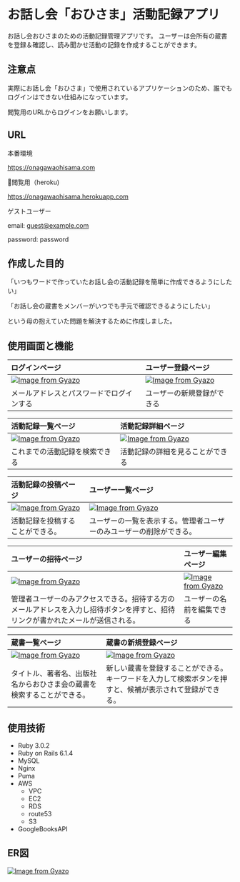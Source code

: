 # お話し会「おひさま」活動記録アプリ
お話し会おひさまのための活動記録管理アプリです。
ユーザーは会所有の蔵書を登録＆確認し、読み聞かせ活動の記録を作成することができます。

## 注意点
実際にお話し会「おひさま」で使用されているアプリケーションのため、誰でもログインはできない仕組みになっています。
  
閲覧用のURLからログインをお願いします。

## URL
本番環境
  
https://onagawaohisama.com

閲覧用（heroku)
  
https://onagawaohisama.herokuapp.com

ゲストユーザー
  
email: guest@example.com
  
password: password

## 作成した目的
「いつもワードで作っていたお話し会の活動記録を簡単に作成できるようにしたい」

「お話し会の蔵書をメンバーがいつでも手元で確認できるようにしたい」

という母の抱えていた問題を解決するために作成しました。  

## 使用画面と機能
| ログインページ | ユーザー登録ページ |
| :--- | :--- |
| [![Image from Gyazo](https://i.gyazo.com/cd3dbd9ad93a4b53230105109a2d15ed.png)](https://gyazo.com/cd3dbd9ad93a4b53230105109a2d15ed) | [![Image from Gyazo](https://i.gyazo.com/281a204374054eccdceb39551c7076a9.png)](https://gyazo.com/281a204374054eccdceb39551c7076a9) |
| メールアドレスとパスワードでログインする | ユーザーの新規登録ができる |

| 活動記録一覧ページ | 活動記録詳細ページ |
| :--- | :--- |
| [![Image from Gyazo](https://i.gyazo.com/4865d4c9d318fab1ab72ca56cc631950.png)](https://gyazo.com/4865d4c9d318fab1ab72ca56cc631950) | [![Image from Gyazo](https://i.gyazo.com/11ad1084751ce4c45056174926f06366.png)](https://gyazo.com/11ad1084751ce4c45056174926f06366) |
| これまでの活動記録を検索できる | 活動記録の詳細を見ることができる |
  
| 活動記録の投稿ページ | ユーザー一覧ページ |
| :--- | :--- |
| [![Image from Gyazo](https://i.gyazo.com/1956782160ccce315f5795c8d876792d.png)](https://gyazo.com/1956782160ccce315f5795c8d876792d) | [![Image from Gyazo](https://i.gyazo.com/8f560205687689d44d5d21bfd2d44d85.png)](https://gyazo.com/8f560205687689d44d5d21bfd2d44d85) |
| 活動記録を投稿することができる。 | ユーザーの一覧を表示する。管理者ユーザーのみユーザーの削除ができる。 |
  
| ユーザーの招待ページ | ユーザー編集ページ |
| :--- | :--- |
| [![Image from Gyazo](https://i.gyazo.com/60cc7a5913e7574e520239238088086e.png)](https://gyazo.com/60cc7a5913e7574e520239238088086e) | [![Image from Gyazo](https://i.gyazo.com/7aeb8cdc6baa0344fd9242f47badcefc.png)](https://gyazo.com/7aeb8cdc6baa0344fd9242f47badcefc) |
| 管理者ユーザーのみアクセスできる。招待する方のメールアドレスを入力し招待ボタンを押すと、招待リンクが書かれたメールが送信される。 | ユーザーの名前を編集できる |
  
| 蔵書一覧ページ | 蔵書の新規登録ページ |
| :--- | :--- |
| [![Image from Gyazo](https://i.gyazo.com/85dc532da8e2bea34ecd0a38cf7a458c.png)](https://gyazo.com/85dc532da8e2bea34ecd0a38cf7a458c) | [![Image from Gyazo](https://i.gyazo.com/0b00e2862ebb2517840effdcd9792f6e.png)](https://gyazo.com/0b00e2862ebb2517840effdcd9792f6e) |
| タイトル、著者名、出版社名からおひさま会の蔵書を検索することができる。 | 新しい蔵書を登録することができる。キーワードを入力して検索ボタンを押すと、候補が表示されて登録ができる。|

## 使用技術 

* Ruby 3.0.2
* Ruby on Rails 6.1.4
* MySQL
* Nginx
* Puma
* AWS
  * VPC
  * EC2
  * RDS
  * route53
  * S3
* GoogleBooksAPI

## ER図
[![Image from Gyazo](https://i.gyazo.com/e57d8f74a3274121a8c3e796a89bfdb6.png)](https://gyazo.com/e57d8f74a3274121a8c3e796a89bfdb6)

